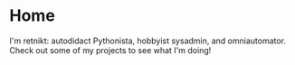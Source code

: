 # Home

I'm retnikt: autodidact Pythonista, hobbyist sysadmin, and omniautomator. Check out some of my projects to see what I'm doing!
